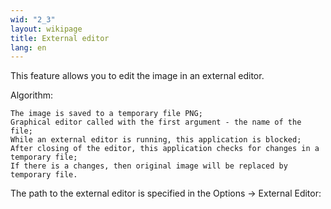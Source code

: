 ```yaml
---
wid: "2_3"
layout: wikipage
title: External editor
lang: en
---
```

This feature allows you to edit the image in an external editor.

Algorithm:

    The image is saved to a temporary file PNG;
    Graphical editor called with the first argument - the name of the file;
    While an external editor is running, this application is blocked;
    After closing of the editor, this application checks for changes in a temporary file;
    If there is a changes, then original image will be replaced by temporary file.

The path to the external editor is specified in the Options -> External Editor: 